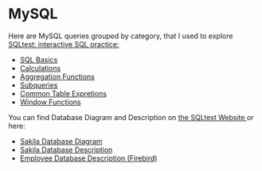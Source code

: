 # MySQL
Here are MySQL queries grouped by category, that I used to explore <a href="https://sqltest.online/en/"> SQLtest: interactive SQL practice: </a>

<ul dir="auto">
<li> <a href="https://github.com/svetkaa-yo/MySQL/blob/master/Basics.sql">SQL Basics</a></li>
<li> <a href="https://github.com/svetkaa-yo/MySQL/blob/master/Calculations.sql">Calculations</a>  </li>
<li> <a href="https://github.com/svetkaa-yo/MySQL/blob/master/Aggregation%20Functions.sql"> Aggregation Functions  </a> </li>
<li> <a href="https://github.com/svetkaa-yo/MySQL/blob/master/Subqueries.sql">Subqueries</a>   </li>
<li> <a href="https://github.com/svetkaa-yo/MySQL/blob/master/CTE.sql"> Common Table Expretions </a>  </li>
<li> <a href="https://github.com/svetkaa-yo/MySQL/blob/master/Window%20Functions.sql"> Window Functions</a> </li>
</ul>

You can find Database Diagram and Description on <a href="https://sqltest.online/en/"> the SQLtest Website </a>
or here:

<ul dir="auto">
<li> <a href="https://github.com/svetkaa-yo/MySQL/blob/master/Sakila-DB-Diagram.png">Sakila Database Diagram</a></li>
<li> <a href="https://github.com/svetkaa-yo/MySQL/blob/master/Sakila%20DB%20Description%20(MySQL).docx">Sakila Database Description</a>  </li>
<li> <a href="https://github.com/svetkaa-yo/MySQL/blob/master/Employee%20DB%20(Firebird).docx"> Employee Database Description (Firebird) </a> </li>
</ul>


